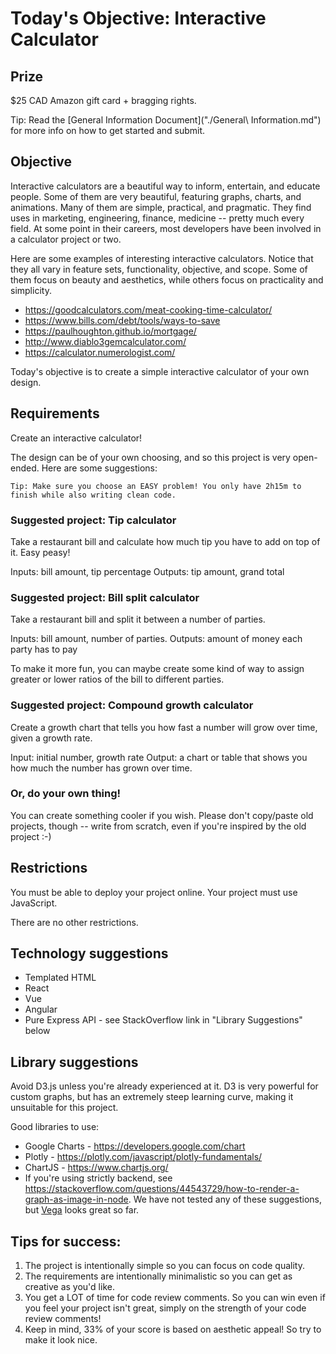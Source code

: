 # Today's Objective: Interactive Calculator

## Prize

$25 CAD Amazon gift card + bragging rights.

Tip: Read the [General Information Document]("./General\ Information.md") for more info on how to get started and submit.

## Objective

Interactive calculators are a beautiful way to inform, entertain, and educate people. Some of them are very beautiful, featuring graphs, charts, and animations. Many of them are simple, practical, and pragmatic. They find uses in marketing, engineering, finance, medicine -- pretty much every field. At some point in their careers, most developers have been involved in a calculator project or two.

Here are some examples of interesting interactive calculators. Notice that they all vary in feature sets, functionality, objective, and scope. Some of them focus on beauty and aesthetics, while others focus on practicality and simplicity.

* https://goodcalculators.com/meat-cooking-time-calculator/
* https://www.bills.com/debt/tools/ways-to-save
* https://paulhoughton.github.io/mortgage/
* http://www.diablo3gemcalculator.com/
* https://calculator.numerologist.com/

Today's objective is to create a simple interactive calculator of your own design.

## Requirements

Create an interactive calculator! 

The design can be of your own choosing, and so this project is very open-ended. Here are some suggestions:

`Tip: Make sure you choose an EASY problem! You only have 2h15m to finish while also writing clean code.`

### Suggested project: Tip calculator

Take a restaurant bill and calculate how much tip you have to add on top of it. Easy peasy!

Inputs: bill amount, tip percentage
Outputs: tip amount, grand total

### Suggested project: Bill split calculator

Take a restaurant bill and split it between a number of parties. 

Inputs: bill amount, number of parties.
Outputs: amount of money each party has to pay

To make it more fun, you can maybe create some kind of way to assign greater or lower ratios of the bill to different parties.

### Suggested project: Compound growth calculator

Create a growth chart that tells you how fast a number will grow over time, given a growth rate.

Input: initial number, growth rate
Output: a chart or table that shows you how much the number has grown over time.

### Or, do your own thing!

You can create something cooler if you wish. Please don't copy/paste old projects, though -- write from scratch, even if you're inspired by the old project :-)

## Restrictions

You must be able to deploy your project online.
Your project must use JavaScript.

There are no other restrictions.

## Technology suggestions

* Templated HTML
* React
* Vue
* Angular
* Pure Express API - see StackOverflow link in "Library Suggestions" below

## Library suggestions

Avoid D3.js unless you're already experienced at it. D3 is very powerful for custom graphs, but has an extremely steep learning curve, making it unsuitable for this project.

Good libraries to use:
* Google Charts - https://developers.google.com/chart
* Plotly - https://plotly.com/javascript/plotly-fundamentals/
* ChartJS - https://www.chartjs.org/
* If you're using strictly backend, see https://stackoverflow.com/questions/44543729/how-to-render-a-graph-as-image-in-node. We have not tested any of these suggestions, but [Vega](https://www.npmjs.com/package/vega) looks great so far.

## Tips for success:

1. The project is intentionally simple so you can focus on code quality.
1. The requirements are intentionally minimalistic so you can get as creative as you'd like.
1. You get a LOT of time for code review comments. So you can win even if you feel your project isn't great, simply on the strength of your code review comments!
1. Keep in mind, 33% of your score is based on aesthetic appeal! So try to make it look nice.
